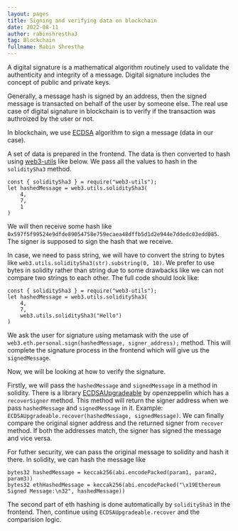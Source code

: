 ```yaml
---
layout: pages
title: Signing and verifying data on blockchain
date: 2022-08-11
author: rabinshrestha3
tag: Blockchain
fullname: Rabin Shrestha
---
```


A digital signature is a mathematical algorithm routinely used to validate the authenticity and integrity of a message. Digital signature includes the concept of public and private keys.

Generally, a message hash is signed by an address, then the signed message is transacted on behalf of the user by someone else. The real use case of digital signature in blockchain is to verify if the transaction was authroized by the user or not.

In blockchain, we use [ECDSA](https://www.encryptionconsulting.com/education-center/what-is-ecdsa/) algorithm to sign a message (data in our case).

A set of data is prepared in the frontend. The data is then converted to hash using [web3-utils](https://www.npmjs.com/package/web3-utils) like below. We pass all the values to hash in the `soliditySha3` method. 

```
const { soliditySha3 } = require("web3-utils");
let hashedMessage = web3.utils.soliditySha3(
	4,
	7,
	1
)
```

We will then receive some hash like `0x597f5f99524e9dfde89054758e759ecaea48dffb5d1d2e944e7ddedc03edd085`. The signer is supposed to sign the hash that we receive. 

In case, we need to pass string, we will have to convert the string to bytes like `web3.utils.soliditySha3(str).substring(0, 10)`. We prefer to use bytes in solidity rather than string due to some drawbacks like we can not compare two strings to each other. The full code should look like:

```
const { soliditySha3 } = require("web3-utils");
let hashedMessage = web3.utils.soliditySha3(
	4,
	7,
	web3.utils.soliditySha3("Hello")
)
```

We ask the user for signature using metamask with the use of `web3.eth.personal.sign(hashedMessage, signer_address);` method. This will complete the signature process in the frontend which will give us the `signedMessage`.

Now, we will be looking at how to verify the signature.

Firstly, we will pass the `hashedMessage` and `signedMessage` in a method in solidity. There is a library [ECDSAUpgradeable](https://github.com/OpenZeppelin/openzeppelin-contracts-upgradeable/blob/master/contracts/utils/cryptography/ECDSAUpgradeable.sol) by openzeppelin which has a `recoverSigner` method. This method will return the signer address when we pass `hashedMessage` and `signedMessage` in it. Example: `ECDSAUpgradeable.recover(hashedMessage, signedMessage)`. We can finally compare the original signer address and the returned signer from `recover` method. If both the addresses match, the signer has signed the message and vice versa.

For futher security, we can pass the original message to solidity and hash it there. In solidity, we can hash the message like
```
bytes32 hashedMessage = keccak256(abi.encodePacked(param1, param2, param3))
bytes32 ethHashedMessage = keccak256(abi.encodePacked("\x19Ethereum Signed Message:\n32", hashedMessage))
```

The second part of eth hashing is done automatically by `soliditySha3` in the frontend. Then, continue using `ECDSAUpgradeable.recover` and the comparision logic.

        
